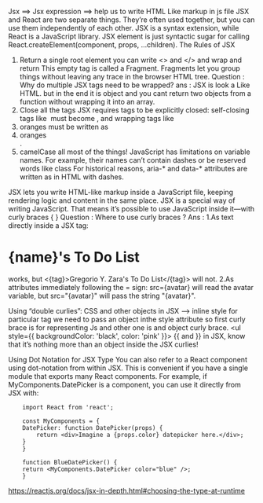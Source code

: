 Jsx ==> Jsx expression ==> help us to write HTML Like markup in js file 
    JSX and React are two separate things. They’re often used together, but you can use them independently of each other. JSX is a syntax extension, while React is a JavaScript library.
    JSX element is just syntactic sugar for calling React.createElement(component, props, ...children).
The Rules of JSX 
1. Return a single root element 
    you can write <> and </> and wrap and return 
    This empty tag is called a Fragment. Fragments let you group things without leaving any trace in the browser HTML tree.
    Question : Why do multiple JSX tags need to be wrapped?
         ans : JSX is look a Like HTML. but in the end it is object and you cant return two objects from a function without wrapping it into an array. 
2. Close all the tags 
    JSX requires tags to be explicitly closed: self-closing tags like <img> must become <img />, and wrapping tags like <li>oranges must be written as <li>oranges</li>.
3. camelCase all most of the things! 
    JavaScript has limitations on variable names. For example, their names can’t contain dashes or be reserved words like class
    For historical reasons, aria-* and data-* attributes are written as in HTML with dashes.

JSX lets you write HTML-like markup inside a JavaScript file, keeping rendering logic and content in the same place.
JSX is a special way of writing JavaScript. That means it’s possible to use JavaScript inside it—with curly braces { }
Question : Where to use curly braces ?
Ans : 
        1.As text directly inside a JSX tag: <h1>{name}'s To Do List</h1> works, but <{tag}>Gregorio Y. Zara's To Do List</{tag}> will not.
        2.As attributes immediately following the = sign: src={avatar} will read the avatar variable, but src="{avatar}" will pass the string "{avatar}".
    
Using “double curlies”: CSS and other objects in JSX -->
    inline style for particular tag we need to pass an object inthe style attribute so first curly brace is for representing Js and other one is and object curly brace.
     <ul style={{
      backgroundColor: 'black',
      color: 'pink'
    }}>
    {{ and }} in JSX, know that it’s nothing more than an object inside the JSX curlies!

Using Dot Notation for JSX Type
    You can also refer to a React component using dot-notation from within JSX. This is convenient if you have a single module that exports many React components. For example, if MyComponents.DatePicker is a component, you can use it directly from JSX with:

        import React from 'react';

        const MyComponents = {
        DatePicker: function DatePicker(props) {
            return <div>Imagine a {props.color} datepicker here.</div>;
        }
        }

        function BlueDatePicker() {
        return <MyComponents.DatePicker color="blue" />;
        }

https://reactjs.org/docs/jsx-in-depth.html#choosing-the-type-at-runtime

